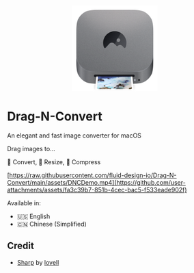 <div align="center">
  <img src="https://github.com/fluid-design-io/Drag-N-Convert/blob/main/apps/macos/Drag-N-Convert/Assets.xcassets/AppIcon.appiconset/AppIcon.png?raw=true" alt="Drag-N-Convert" width="200">
</div>

# Drag-N-Convert

An elegant and fast image converter for macOS

Drag images to...

🔄 Convert, 📐 Resize, 📸 Compress

[https://raw.githubusercontent.com/fluid-design-io/Drag-N-Convert/main/assets/DNCDemo.mp4](https://github.com/user-attachments/assets/fa3c39b7-851b-4cec-bac5-f533eade902f)

Available in:

- 🇺🇸 English
- 🇨🇳 Chinese (Simplified)

## Credit

- [Sharp](https://github.com/lovell/sharp) by [lovell](https://github.com/lovell)
